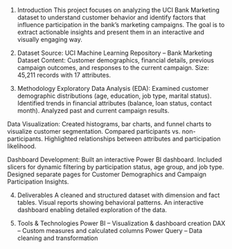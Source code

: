 1. Introduction
This project focuses on analyzing the UCI Bank Marketing dataset to understand customer behavior and identify factors that influence participation in the bank’s marketing campaigns. The goal is to extract actionable insights and present them in an interactive and visually engaging way.

2. Dataset
Source: UCI Machine Learning Repository – Bank Marketing Dataset
Content: Customer demographics, financial details, previous campaign outcomes, and responses to the current campaign.
Size: 45,211 records with 17 attributes.

3. Methodology
Exploratory Data Analysis (EDA):
Examined customer demographic distributions (age, education, job type, marital status).
Identified trends in financial attributes (balance, loan status, contact month).
Analyzed past and current campaign results.

Data Visualization:
Created histograms, bar charts, and funnel charts to visualize customer segmentation.
Compared participants vs. non-participants.
Highlighted relationships between attributes and participation likelihood.

Dashboard Development:
Built an interactive Power BI dashboard.
Included slicers for dynamic filtering by participation status, age group, and job type.
Designed separate pages for Customer Demographics and Campaign Participation Insights.

4. Deliverables
A cleaned and structured dataset with dimension and fact tables.
Visual reports showing behavioral patterns.
An interactive dashboard enabling detailed exploration of the data.

5. Tools & Technologies
Power BI – Visualization & dashboard creation
DAX – Custom measures and calculated columns
Power Query – Data cleaning and transformation

